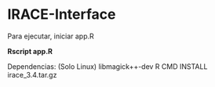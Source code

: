 # IRACE-Interface

Para ejecutar, iniciar app.R

**Rscript app.R**

Dependencias: (Solo Linux)
libmagick++-dev
R CMD INSTALL irace_3.4.tar.gz
